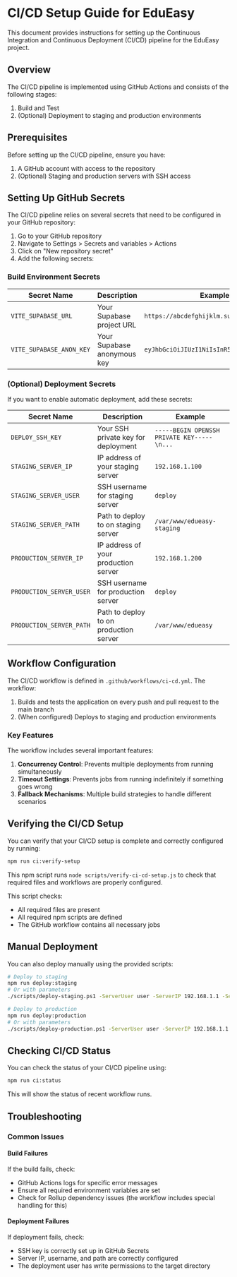 # CI/CD Setup Guide for EduEasy

This document provides instructions for setting up the Continuous Integration and Continuous Deployment (CI/CD) pipeline for the EduEasy project.

## Overview

The CI/CD pipeline is implemented using GitHub Actions and consists of the following stages:
1. Build and Test
2. (Optional) Deployment to staging and production environments

## Prerequisites

Before setting up the CI/CD pipeline, ensure you have:

1. A GitHub account with access to the repository
2. (Optional) Staging and production servers with SSH access

## Setting Up GitHub Secrets

The CI/CD pipeline relies on several secrets that need to be configured in your GitHub repository:

1. Go to your GitHub repository
2. Navigate to Settings > Secrets and variables > Actions
3. Click on "New repository secret"
4. Add the following secrets:

### Build Environment Secrets

| Secret Name | Description | Example |
|-------------|-------------|---------|
| `VITE_SUPABASE_URL` | Your Supabase project URL | `https://abcdefghijklm.supabase.co` |
| `VITE_SUPABASE_ANON_KEY` | Your Supabase anonymous key | `eyJhbGciOiJIUzI1NiIsInR5cCI6IkpXVCJ9...` |

### (Optional) Deployment Secrets

If you want to enable automatic deployment, add these secrets:

| Secret Name | Description | Example |
|-------------|-------------|---------|
| `DEPLOY_SSH_KEY` | Your SSH private key for deployment | `-----BEGIN OPENSSH PRIVATE KEY-----\n...` |
| `STAGING_SERVER_IP` | IP address of your staging server | `192.168.1.100` |
| `STAGING_SERVER_USER` | SSH username for staging server | `deploy` |
| `STAGING_SERVER_PATH` | Path to deploy to on staging server | `/var/www/edueasy-staging` |
| `PRODUCTION_SERVER_IP` | IP address of your production server | `192.168.1.200` |
| `PRODUCTION_SERVER_USER` | SSH username for production server | `deploy` |
| `PRODUCTION_SERVER_PATH` | Path to deploy to on production server | `/var/www/edueasy` |

## Workflow Configuration

The CI/CD workflow is defined in `.github/workflows/ci-cd.yml`. The workflow:

1. Builds and tests the application on every push and pull request to the main branch
2. (When configured) Deploys to staging and production environments

### Key Features

The workflow includes several important features:

1. **Concurrency Control**: Prevents multiple deployments from running simultaneously
2. **Timeout Settings**: Prevents jobs from running indefinitely if something goes wrong
3. **Fallback Mechanisms**: Multiple build strategies to handle different scenarios

## Verifying the CI/CD Setup

You can verify that your CI/CD setup is complete and correctly configured by running:

```sh
npm run ci:verify-setup
```
This npm script runs `node scripts/verify-ci-cd-setup.js` to check that required files and workflows are properly configured.

This script checks:
- All required files are present
- All required npm scripts are defined
- The GitHub workflow contains all necessary jobs

## Manual Deployment

You can also deploy manually using the provided scripts:

```sh
# Deploy to staging
npm run deploy:staging
# Or with parameters
./scripts/deploy-staging.ps1 -ServerUser user -ServerIP 192.168.1.1 -ServerPath /var/www/edueasy-staging

# Deploy to production
npm run deploy:production
# Or with parameters
./scripts/deploy-production.ps1 -ServerUser user -ServerIP 192.168.1.1 -ServerPath /var/www/edueasy
```

## Checking CI/CD Status

You can check the status of your CI/CD pipeline using:

```sh
npm run ci:status
```

This will show the status of recent workflow runs.

## Troubleshooting

### Common Issues

#### Build Failures

If the build fails, check:
- GitHub Actions logs for specific error messages
- Ensure all required environment variables are set
- Check for Rollup dependency issues (the workflow includes special handling for this)

#### Deployment Failures

If deployment fails, check:
- SSH key is correctly set up in GitHub Secrets
- Server IP, username, and path are correctly configured
- The deployment user has write permissions to the target directory
